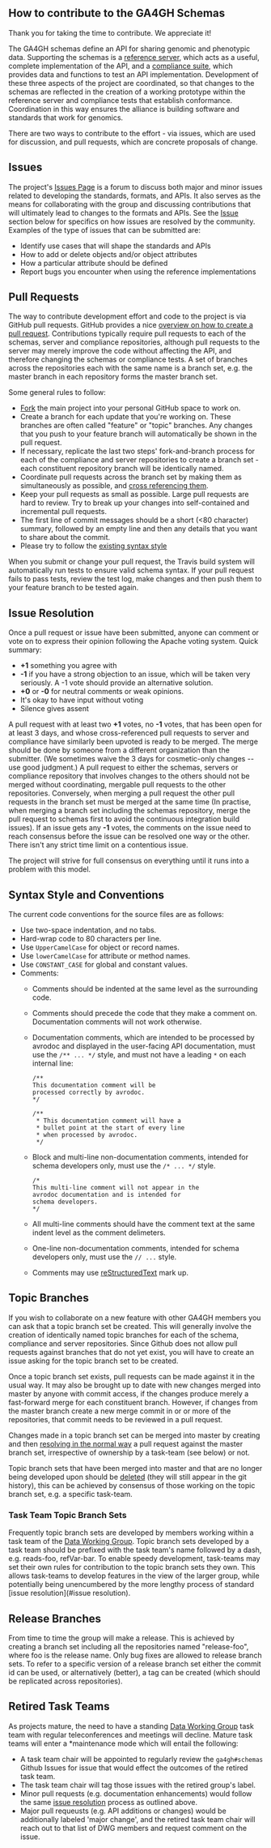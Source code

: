## How to contribute to the GA4GH Schemas

Thank you for taking the time to contribute. We appreciate it!

The GA4GH schemas define an API for sharing genomic and phenotypic data. 
Supporting the schemas is a [reference server](https://github.com/ga4gh/server), 
which acts as a useful, complete implementation of the API, and a 
[compliance suite](https://github.com/ga4gh/compliance), which provides data and 
functions to test an API implementation. Development of these three aspects of 
the project are coordinated, so that changes to the schemas are reflected in 
the creation of a working prototype within the reference server and compliance 
tests that establish conformance. Coordination in this way ensures the alliance 
is building software and standards that work for genomics.

There are two ways to contribute to the effort - via issues, which are used for 
discussion, and pull requests, which are concrete proposals of change. 

<a name="issues"></a>
## Issues

The project's [Issues Page](https://github.com/ga4gh/schemas/issues) is a forum 
to discuss both major and minor issues related to developing the standards, 
formats, and APIs. It also serves as the means for collaborating with the group 
and discussing contributions that will ultimately lead to changes to the formats 
and APIs. See the [Issue](#issue_resolution) section below for specifics on how 
issues are resolved by the community. Examples of the type of issues that can 
be submitted are:

* Identify use cases that will shape the standards and APIs
* How to add or delete objects and/or object attributes
* How a particular attribute should be defined
* Report bugs you encounter when using the reference implementations

<a name="pull_request"></a>
## Pull Requests

The way to contribute development effort and code to the project is via GitHub 
pull requests. GitHub provides a nice [overview on how to create a pull request](https://help.github.com/articles/creating-a-pull-request). 
Contributions typically require pull requests to each of the schemas, server and 
compliance repositories, although pull requests to the server may merely improve 
the code without affecting the API, and therefore changing the schemas or 
compliance tests. A set of branches across the repositories each with the same 
name is a branch set, e.g. the master branch in each repository forms the master 
branch set.

Some general rules to follow:

* [Fork](https://help.github.com/articles/fork-a-repo) the main project into 
your personal GitHub space to work on.
* Create a branch for each update that you're working on. These branches are 
often called "feature" or "topic" branches. Any changes that you push to your 
feature branch will automatically be shown in the pull request.
* If necessary, replicate the last two steps' fork-and-branch process for each 
of the compliance and server repositories to create a branch set - each 
constituent repository branch will be identically named.
* Coordinate pull requests across the branch set by making them as 
simultaneously as possible, and [cross referencing them](http://stackoverflow.com/questions/23019608/github-commit-syntax-to-link-a-pull-request-issue).
* Keep your pull requests as small as possible. Large pull requests are hard to 
review. Try to break up your changes into self-contained and incremental pull 
requests.
* The first line of commit messages should be a short (<80 character) summary, 
followed by an empty line and then any details that you want to share about the commit.
* Please try to follow the [existing syntax style](#syntax_style)

When you submit or change your pull request, the Travis build system will 
automatically run tests to ensure valid schema syntax. If your pull request 
fails to pass tests, review the test log, make changes and then push them to 
your feature branch to be tested again.

<a name="issue_resolution"></a>
## Issue Resolution

Once a pull request or issue have been submitted, anyone can comment or vote on 
to express their opinion following the Apache voting system. Quick summary:

- **+1** something you agree with
- **-1** if you have a strong objection to an issue, which will be taken very 
seriously. A -1 vote should provide an alternative solution.
- **+0** or **-0** for neutral comments or weak opinions.
- It's okay to have input without voting
- Silence gives assent

A pull request with at least two **+1** votes, no **-1** votes, that has been 
open for at least 3 days, and whose cross-referenced pull requests to server 
and compliance have similarly been upvoted is ready to be merged. The merge 
should be done by someone from a different organization than the submitter. 
(We sometimes waive the 3 days for cosmetic-only changes -- use good judgment.) 
A pull request to either the schemas, servers or compliance repository that 
involves changes to the others should not be merged without coordinating, 
mergable pull requests to the other repositories. Conversely, when merging a 
pull request the other pull requests in the branch set must be merged at the 
same time (In practise, when merging a branch set including the schemas repository, 
merge the pull request to schemas first to avoid the continuous integration 
build issues). If an issue gets any **-1** votes, the comments on the issue need 
to reach consensus before the issue can be resolved one way or the other. 
There isn't any strict time limit on a contentious issue. 

The project will strive for full consensus on everything until it runs into a 
problem with this model.

<a name="syntax_style"></a>
## Syntax Style and Conventions

The current code conventions for the source files are as follows:

* Use two-space indentation, and no tabs.
* Hard-wrap code to 80 characters per line.
* Use `UpperCamelCase` for object or record names.
* Use `lowerCamelCase` for attribute or method names.
* Use `CONSTANT_CASE` for global and constant values.
* Comments:
     * Comments should be indented at the same level as the surrounding code.
     * Comments should precede the code that they make a comment on.
       Documentation comments will not work otherwise.
     * Documentation comments, which are intended to be processed by avrodoc and
       displayed in the user-facing API documentation, must use the `/** ... */`
       style, and must not have a leading `*` on each internal line:
        
        ````
        /** 
        This documentation comment will be
        processed correctly by avrodoc.
        */
        ````

        ````
        /**
         * This documentation comment will have a
         * bullet point at the start of every line
         * when processed by avrodoc.
         */
        ````
        
     * Block and multi-line non-documentation comments, intended for schema
       developers only, must use the `/* ... */` style.
     
        ````
        /*
        This multi-line comment will not appear in the
        avrodoc documentation and is intended for
        schema developers.
        */
        ````
     
     * All multi-line comments should have the comment text at the same indent
       level as the comment delimeters.
     * One-line non-documentation comments, intended for schema developers only,
       must use the `// ...` style.
     * Comments may use [reStructuredText](http://docutils.sourceforge.net/rst.html)
       mark up.

<a name="topic_branches"></a>
## Topic Branches

If you wish to collaborate on a new feature with other GA4GH members you can ask 
that a topic branch set be created. This will generally involve the creation of 
identically named topic branches for each of the schema, compliance and server 
repositories. Since Github does not allow pull requests against branches that do 
not yet exist, you will have to create an issue asking for the topic branch set 
to be created.

Once a topic branch set exists, pull requests can be made against it in the 
usual way. It may also be brought up to date with new changes merged into master 
by anyone with commit access, if the changes produce merely a fast-forward merge 
for each constituent branch. However, if changes from the master branch create 
a new merge commit in or or more of the repositories, that commit needs to be 
reviewed in a pull request. 

Changes made in a topic branch set can be merged into master by creating and 
then [resolving in the normal way](#issue_resolution) a pull request against the 
master branch set, irrespective of ownership by a task-team (see below) or not. 

Topic branch sets that have been merged into master and that are no longer being 
developed upon should be [deleted](https://github.com/blog/1335-tidying-up-after-pull-requests) 
(they will still appear in the git history), this can be achieved by consensus 
of those working on the topic branch set, e.g. a specific task-team. 

### Task Team Topic Branch Sets

Frequently topic branch sets are developed by members working within a task team 
of the [Data Working Group](http://ga4gh.org). Topic branch sets developed by a 
task team should be prefixed with the task team's name followed by a dash, 
e.g. reads-foo, refVar-bar. To enable speedy development, task-teams may set 
their own rules for contribution to the topic branch sets they own. This allows 
task-teams to develop features in the view of the larger group, while 
potentially being unencumbered by the more lengthy process of standard 
[issue resolution](#issue resolution).

<a name="release_branches"></a>
## Release Branches

From time to time the group will make a release. This is achieved by creating a 
branch set including all the repositories named "release-foo", where foo is the 
release name. Only bug fixes are allowed to release branch sets. To refer to a 
specific version of a release branch set either the commit id can be used, or 
alternatively (better), a tag can be created (which should be replicated across 
repositories). 

<a name="retired_task_teams"></a>
## Retired Task Teams

As projects mature, the need to have a standing [Data Working Group](http://ga4gh.org) 
task team with regular teleconferences and meetings will decline. Mature task 
teams will enter a *maintenance mode which will entail the following:

* A task team chair will be appointed to regularly review the `ga4gh#schemas` 
Github Issues for issue that would effect the outcomes of the retired task team.
* The task team chair will tag those issues with the retired group's label.
* Minor pull requests (e.g. documentation enhancements) would follow the same 
[issue resolution](#issue_resolution) process as outlined above.
* Major pull requeusts (e.g. API additions or changes) would be additionally 
labeled 'major change', and the retired task team chair will reach out to that 
list of DWG members and request comment on the issue.
